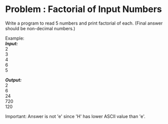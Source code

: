 # Problem : Factorial of Input Numbers

Write a program to read 5 numbers and print factorial of each.
(Final answer should be non-decimal numbers.)

Example: <br/>
<i><b>Input: </b></i>
<br/>
2 <br/>
3 <br/>
4 <br/>
6 <br/>
5

<i><b>Output: </b></i>
<br/>
2 <br/>
6 <br/>
24 <br/>
720 <br/>
120

Important: Answer is not 'e' since 'H' has lower ASCII value than 'e'.